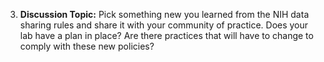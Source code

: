 3. **Discussion Topic:** Pick something new you learned from the NIH data sharing rules and share it with your community of practice. Does your lab have a plan in place? Are there practices that will have to change to comply with these new policies?
